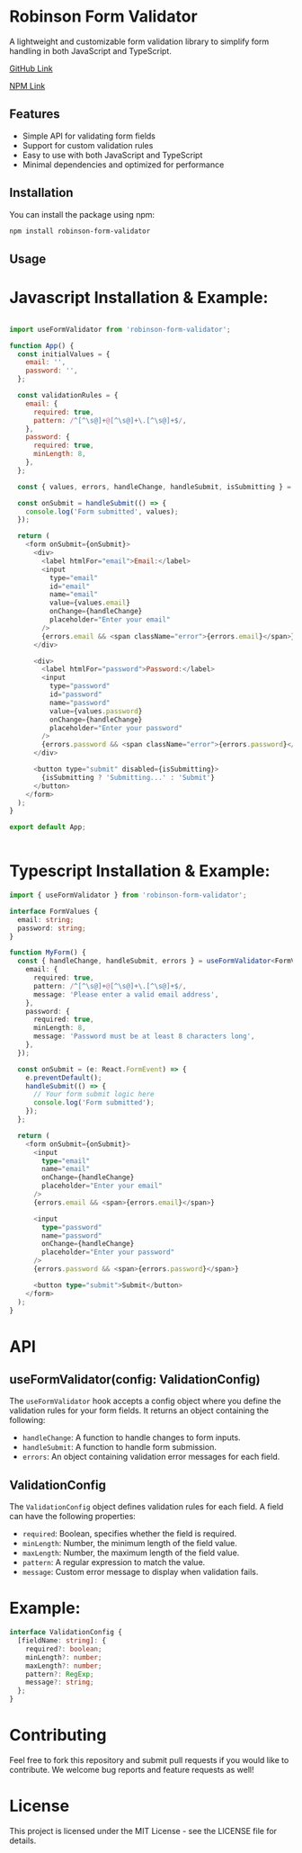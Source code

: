# Robinson Form Validator

A lightweight and customizable form validation library to simplify form handling in both JavaScript and TypeScript.

[GitHub Link](https://github.com/ikwerre-dev/Form-Validator-Library.git)

[NPM Link](https://www.npmjs.com/package/robinson-form-validator?activeTab=readme)


## Features

- Simple API for validating form fields
- Support for custom validation rules
- Easy to use with both JavaScript and TypeScript
- Minimal dependencies and optimized for performance


## Installation

You can install the package using npm:

```bash
npm install robinson-form-validator
```

## Usage

# Javascript Installation & Example:

```javascript

import useFormValidator from 'robinson-form-validator';

function App() {
  const initialValues = {
    email: '',
    password: '',
  };

  const validationRules = {
    email: {
      required: true,
      pattern: /^[^\s@]+@[^\s@]+\.[^\s@]+$/,
    },
    password: {
      required: true,
      minLength: 8,
    },
  };

  const { values, errors, handleChange, handleSubmit, isSubmitting } = useFormValidator(initialValues, validationRules);

  const onSubmit = handleSubmit(() => {
    console.log('Form submitted', values);
  });

  return (
    <form onSubmit={onSubmit}>
      <div>
        <label htmlFor="email">Email:</label>
        <input
          type="email"
          id="email"
          name="email"
          value={values.email}
          onChange={handleChange}
          placeholder="Enter your email"
        />
        {errors.email && <span className="error">{errors.email}</span>}
      </div>

      <div>
        <label htmlFor="password">Password:</label>
        <input
          type="password"
          id="password"
          name="password"
          value={values.password}
          onChange={handleChange}
          placeholder="Enter your password"
        />
        {errors.password && <span className="error">{errors.password}</span>}
      </div>

      <button type="submit" disabled={isSubmitting}>
        {isSubmitting ? 'Submitting...' : 'Submit'}
      </button>
    </form>
  );
}

export default App;



```

# Typescript Installation & Example:

```typescript
import { useFormValidator } from 'robinson-form-validator';

interface FormValues {
  email: string;
  password: string;
}

function MyForm() {
  const { handleChange, handleSubmit, errors } = useFormValidator<FormValues>({
    email: {
      required: true,
      pattern: /^[^\s@]+@[^\s@]+\.[^\s@]+$/,
      message: 'Please enter a valid email address',
    },
    password: {
      required: true,
      minLength: 8,
      message: 'Password must be at least 8 characters long',
    },
  });

  const onSubmit = (e: React.FormEvent) => {
    e.preventDefault();
    handleSubmit(() => {
      // Your form submit logic here
      console.log('Form submitted');
    });
  };

  return (
    <form onSubmit={onSubmit}>
      <input
        type="email"
        name="email"
        onChange={handleChange}
        placeholder="Enter your email"
      />
      {errors.email && <span>{errors.email}</span>}

      <input
        type="password"
        name="password"
        onChange={handleChange}
        placeholder="Enter your password"
      />
      {errors.password && <span>{errors.password}</span>}

      <button type="submit">Submit</button>
    </form>
  );
}

```


# API

## useFormValidator(config: ValidationConfig)

The `useFormValidator` hook accepts a config object where you define the validation rules for your form fields. It returns an object containing the following:

- `handleChange`: A function to handle changes to form inputs.
- `handleSubmit`: A function to handle form submission.
- `errors`: An object containing validation error messages for each field.

## ValidationConfig

The `ValidationConfig` object defines validation rules for each field. A field can have the following properties:

- `required`: Boolean, specifies whether the field is required.
- `minLength`: Number, the minimum length of the field value.
- `maxLength`: Number, the maximum length of the field value.
- `pattern`: A regular expression to match the value.
- `message`: Custom error message to display when validation fails.


# Example:

```typescript
interface ValidationConfig {
  [fieldName: string]: {
    required?: boolean;
    minLength?: number;
    maxLength?: number;
    pattern?: RegExp;
    message?: string;
  };
}

```

# Contributing

Feel free to fork this repository and submit pull requests if you would like to contribute. We welcome bug reports and feature requests as well!

# License

This project is licensed under the MIT License - see the LICENSE file for details.

